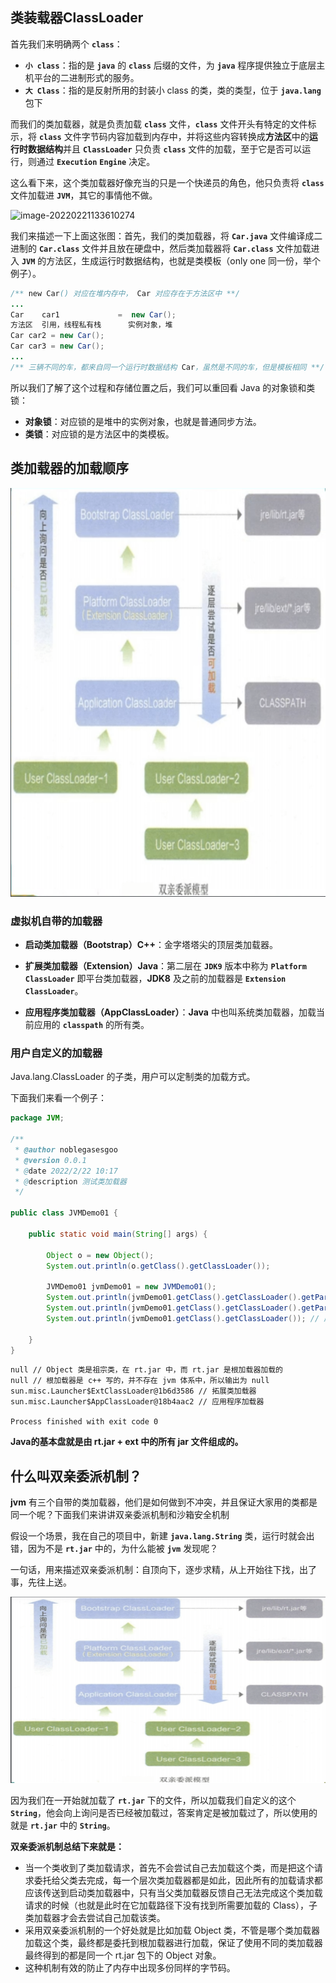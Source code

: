 ## 类装载器ClassLoader

首先我们来明确两个 **`class`**：

- **`小 class`**：指的是 **`java`** 的 **`class`** 后缀的文件，为 **`java`** 程序提供独立于底层主机平台的二进制形式的服务。
- **`大 Class`**：指的是反射所用的封装小 class 的类，类的类型，位于 **`java.lang`** 包下

而我们的类加载器，就是负责加载 **`class`** 文件，**`class`** 文件开头有特定的文件标示，将 **`class`** 文件字节码内容加载到内存中，并将这些内容转换成**方法区**中的**运行时数据结构**并且 **`ClassLoader`** 只负责 **`class`** 文件的加载，至于它是否可以运行，则通过 **`Execution`** **`Engine`** 决定。

这么看下来，这个类加载器好像充当的只是一个快递员的角色，他只负责将 **`class`** 文件加载进 **`JVM`**，其它的事情他不做。

![image-20220221133610274](D:\TheArticleStudy\学习笔记\2022-02-21-JVM概述.assets\image-20220221133610274.png)

我们来描述一下上面这张图：首先，我们的类加载器，将 **`Car.java`** 文件编译成二进制的 **`Car.class`** 文件并且放在硬盘中，然后类加载器将 **`Car.class`** 文件加载进入 **`JVM`** 的方法区，生成运行时数据结构，也就是类模板（only one 同一份，举个例子）。

```java
/** new Car() 对应在堆内存中， Car 对应存在于方法区中 **/
...
Car    car1             =  new Car();
方法区  引用，线程私有栈      实例对象，堆
Car car2 = new Car();
Car car3 = new Car();
...
/** 三辆不同的车，都来自同一个运行时数据结构 Car，虽然是不同的车，但是模板相同 **/
```

所以我们了解了这个过程和存储位置之后，我们可以重回看 Java 的对象锁和类锁：

- **对象锁**：对应锁的是堆中的实例对象，也就是普通同步方法。
- **类锁**：对应锁的是方法区中的类模板。



## 类加载器的加载顺序

![image-20220224140857149](2022-02-22-类装载器ClassLoader.assets/image-20220224140857149.png)

### 虚拟机自带的加载器

- **启动类加载器（Bootstrap）C++**：金字塔塔尖的顶层类加载器。

- **扩展类加载器（Extension）Java**：第二层在 **`JDK9`** 版本中称为 **`Platform ClassLoader`** 即平台类加载器，**JDK8** 及之前的加载器是 **`Extension ClassLoader`**。
- **应用程序类加载器（AppClassLoader）**：**Java** 中也叫系统类加载器，加载当前应用的 **`classpath`** 的所有类。

### 用户自定义的加载器

Java.lang.ClassLoader 的子类，用户可以定制类的加载方式。

下面我们来看一个例子：

```java
package JVM;

/**
 * @author noblegasesgoo
 * @version 0.0.1
 * @date 2022/2/22 10:17
 * @description 测试类加载器
 */

public class JVMDemo01 {

    public static void main(String[] args) {

        Object o = new Object();
        System.out.println(o.getClass().getClassLoader());

        JVMDemo01 jvmDemo01 = new JVMDemo01();
        System.out.println(jvmDemo01.getClass().getClassLoader().getParent().getParent()); // 根加载器
        System.out.println(jvmDemo01.getClass().getClassLoader().getParent()); // 拓展类加载器
        System.out.println(jvmDemo01.getClass().getClassLoader()); // 应用程序加载器

    }
}
```

```shell
null // Object 类是祖宗类，在 rt.jar 中，而 rt.jar 是根加载器加载的
null // 根加载器是 c++ 写的，并不存在 jvm 体系中，所以输出为 null
sun.misc.Launcher$ExtClassLoader@1b6d3586 // 拓展类加载器
sun.misc.Launcher$AppClassLoader@18b4aac2 // 应用程序加载器

Process finished with exit code 0
```

**Java的基本盘就是由 rt.jar + ext 中的所有 jar 文件组成的。**

## 什么叫双亲委派机制？

 **jvm** 有三个自带的类加载器，他们是如何做到不冲突，并且保证大家用的类都是同一个呢？下面我们来讲讲双亲委派机制和沙箱安全机制

假设一个场景，我在自己的项目中，新建 **`java.lang.String`** 类，运行时就会出错，因为不是 **`rt.jar`** 中的，为什么能被 **`jvm`** 发现呢？

一句话，用来描述双亲委派机制：自顶向下，逐步求精，从上开始往下找，出了事，先往上送。

![image-20220224140910167](2022-02-22-类装载器ClassLoader.assets/image-20220224140910167.png)

因为我们在一开始就加载了 **`rt.jar`** 下的文件，所以加载我们自定义的这个 **`String`**，他会向上询问是否已经被加载过，答案肯定是被加载过了，所以使用的就是 **`rt.jar`** 中的 **`String`**。

**双亲委派机制总结下来就是：**

- 当一个类收到了类加载请求，首先不会尝试自己去加载这个类，而是把这个请求委托给父类去完成，每一个层次类加载器都是如此，因此所有的加载请求都应该传送到启动类加载器中，只有当父类加载器反馈自己无法完成这个类加载请求的时候（也就是此时在它加载路径下没有找到所需要加载的 Class），子类加载器才会去尝试自己加载该类。
- 采用双亲委派机制的一个好处就是比如加载 Object 类，不管是哪个类加载器加载这个类，最终都是委托到根加载器进行加载，保证了使用不同的类加载器最终得到的都是同一个 rt.jar 包下的 Object 对象。
- 这种机制有效的防止了内存中出现多份同样的字节码。





